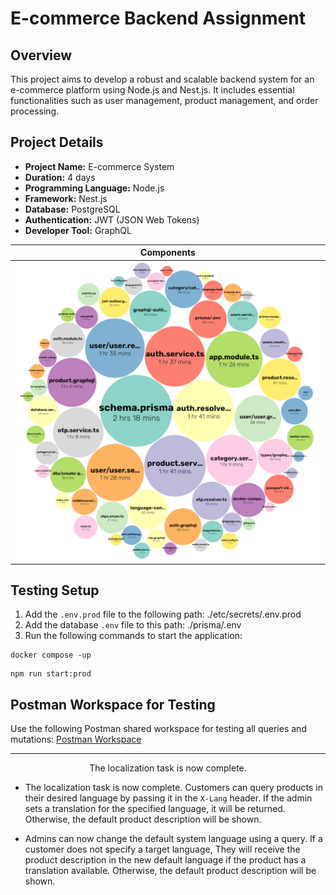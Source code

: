 # E-commerce Backend Assignment

## Overview
This project aims to develop a robust and scalable backend system for an e-commerce platform using Node.js and Nest.js. It includes essential functionalities such as user management, product management, and order processing.

## Project Details
- **Project Name:** E-commerce System
- **Duration:** 4 days
- **Programming Language:** Node.js
- **Framework:** Nest.js
- **Database:** PostgreSQL
- **Authentication:** JWT (JSON Web Tokens)
- **Developer Tool:** GraphQL

| Components            | 
| -------                         |
| <img src="https://github.com/MAES-Pyramids/Baianat-ECOMMERCE/blob/main/etc/imgs/Components.png" width="1000" />   | 

## Testing Setup
1. Add the `.env.prod` file to the following path: ./etc/secrets/.env.prod
2. Add the database `.env` file to this path: ./prisma/.env
3. Run the following commands to start the application:
````
docker compose -up
````

````
npm run start:prod
````


## Postman Workspace for Testing
Use the following Postman shared workspace for testing all queries and mutations:
[Postman Workspace](https://cloudy-astronaut-164609.postman.co/workspace/E-commerce-Assignment~18f092a0-b859-444c-8d1d-5b2d3d0a57db/collection/66a1699e782978cb4e55a43c?action=share&creator=37127689&active-environment=37127689-0bec2869-3779-4e1f-903a-658c4bc9b44b)

----

<p align="center">The localization task is now complete.</p>

- The localization task is now complete. Customers can query products in their desired language by passing it in the `X-Lang` header. If the admin sets a translation for the specified language, it will be returned. Otherwise, the default product description will be shown.

- Admins can now change the default system language using a query. If a customer does not specify a target language, They will receive the product description in the new default language if the product has a translation available. Otherwise, the default product description will be shown.



